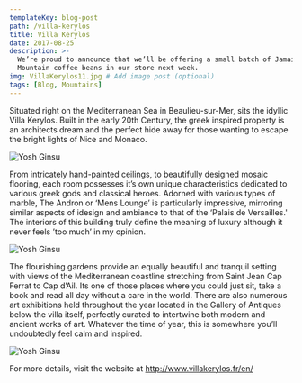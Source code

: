```yaml
---
templateKey: blog-post
path: /villa-kerylos
title: Villa Kerylos
date: 2017-08-25
description: >-
  We’re proud to announce that we’ll be offering a small batch of Jamaica Blue
  Mountain coffee beans in our store next week.
img: VillaKerylos11.jpg # Add image post (optional)
tags: [Blog, Mountains]
---
```

Situated right on the Mediterranean Sea in Beaulieu-sur-Mer, sits the idyllic Villa Kerylos. Built in the early 20th Century, the greek inspired property is an architects dream and the perfect hide away for those wanting to escape the bright lights of Nice and Monaco.

![Yosh Ginsu](/img/VillaKerylos4.jpg)

 From intricately hand-painted ceilings, to beautifully designed mosaic flooring, each room possesses it’s own unique characteristics dedicated to various greek gods and classical heroes. Adorned with various types of marble, The Andron or ‘Mens Lounge’ is particularly impressive, mirroring similar aspects of idesign and ambiance to that of the ‘Palais de Versailles.' The interiors of this building truly define the meaning of luxury although it never feels ’too much’ in my opinion.

![Yosh Ginsu](/img/VillaKerylos9.jpg)

The flourishing gardens provide an equally beautiful and tranquil setting with views of the Mediterranean coastline stretching from Saint Jean Cap Ferrat to Cap d’Ail. Its one of those places where you could just sit, take a book and read all day without a care in the world. There are also numerous art exhibitions held throughout the year located in the Gallery of Antiques below the villa itself, perfectly curated to intertwine both modern and ancient works of art. Whatever the time of year, this is somewhere you’ll undoubtedly feel calm and inspired.

![Yosh Ginsu](/img/VillaKerylos10.jpg)

For more details, visit the website at http://www.villakerylos.fr/en/
